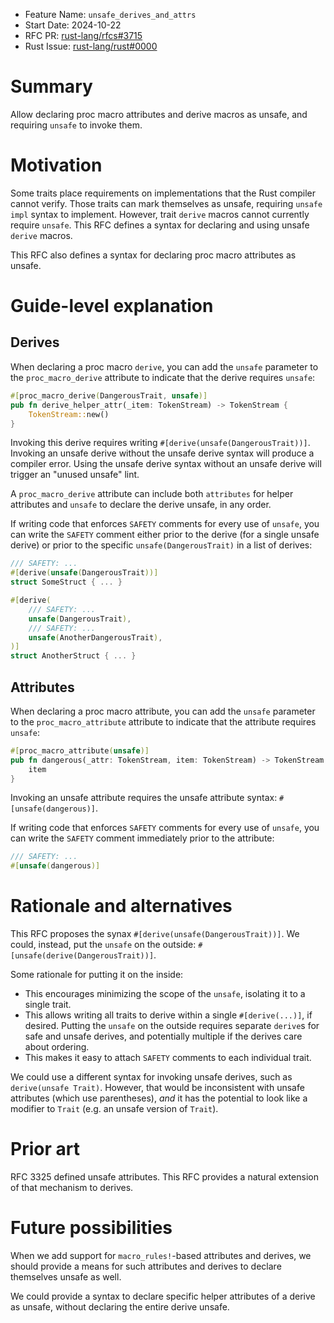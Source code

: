 - Feature Name: `unsafe_derives_and_attrs`
- Start Date: 2024-10-22
- RFC PR: [rust-lang/rfcs#3715](https://github.com/rust-lang/rfcs/pull/3715)
- Rust Issue: [rust-lang/rust#0000](https://github.com/rust-lang/rust/issues/0000)

# Summary
[summary]: #summary

Allow declaring proc macro attributes and derive macros as unsafe, and
requiring `unsafe` to invoke them.

# Motivation
[motivation]: #motivation

Some traits place requirements on implementations that the Rust compiler cannot
verify. Those traits can mark themselves as unsafe, requiring `unsafe impl`
syntax to implement. However, trait `derive` macros cannot currently require
`unsafe`. This RFC defines a syntax for declaring and using unsafe `derive`
macros.

This RFC also defines a syntax for declaring proc macro attributes as unsafe.

# Guide-level explanation
[guide-level-explanation]: #guide-level-explanation

## Derives

When declaring a proc macro `derive`, you can add the `unsafe` parameter to the
`proc_macro_derive` attribute to indicate that the derive requires `unsafe`:

```rust
#[proc_macro_derive(DangerousTrait, unsafe)]
pub fn derive_helper_attr(_item: TokenStream) -> TokenStream {
    TokenStream::new()
}
```

Invoking this derive requires writing `#[derive(unsafe(DangerousTrait))]`.
Invoking an unsafe derive without the unsafe derive syntax will produce a
compiler error. Using the unsafe derive syntax without an unsafe derive will
trigger an "unused unsafe" lint.

A `proc_macro_derive` attribute can include both `attributes` for helper
attributes and `unsafe` to declare the derive unsafe, in any order.

If writing code that enforces `SAFETY` comments for every use of `unsafe`, you
can write the `SAFETY` comment either prior to the derive (for a single unsafe
derive) or prior to the specific `unsafe(DangerousTrait)` in a list of derives:

```rust
/// SAFETY: ...
#[derive(unsafe(DangerousTrait))]
struct SomeStruct { ... }

#[derive(
    /// SAFETY: ...
    unsafe(DangerousTrait),
    /// SAFETY: ...
    unsafe(AnotherDangerousTrait),
)]
struct AnotherStruct { ... }
```

## Attributes

When declaring a proc macro attribute, you can add the `unsafe` parameter to
the `proc_macro_attribute` attribute to indicate that the attribute requires
`unsafe`:

```rust
#[proc_macro_attribute(unsafe)]
pub fn dangerous(_attr: TokenStream, item: TokenStream) -> TokenStream {
    item
}
```

Invoking an unsafe attribute requires the unsafe attribute syntax:
`#[unsafe(dangerous)]`.

If writing code that enforces `SAFETY` comments for every use of `unsafe`, you
can write the `SAFETY` comment immediately prior to the attribute:

```rust
/// SAFETY: ...
#[unsafe(dangerous)]
```

# Rationale and alternatives
[rationale-and-alternatives]: #rationale-and-alternatives

This RFC proposes the synax `#[derive(unsafe(DangerousTrait))]`. We could,
instead, put the `unsafe` on the outside: `#[unsafe(derive(DangerousTrait))]`.

Some rationale for putting it on the inside:
- This encourages minimizing the scope of the `unsafe`, isolating it to a
  single trait.
- This allows writing all traits to derive within a single `#[derive(...)]`, if
  desired. Putting the `unsafe` on the outside requires separate `derive`s for
  safe and unsafe derives, and potentially multiple if the derives care about
  ordering.
- This makes it easy to attach `SAFETY` comments to each individual trait.

We could use a different syntax for invoking unsafe derives, such as
`derive(unsafe Trait)`. However, that would be inconsistent with unsafe
attributes (which use parentheses), *and* it has the potential to look like a
modifier to `Trait` (e.g. an unsafe version of `Trait`).

# Prior art
[prior-art]: #prior-art

RFC 3325 defined unsafe attributes. This RFC provides a natural extension of
that mechanism to derives.

# Future possibilities
[future-possibilities]: #future-possibilities

When we add support for `macro_rules!`-based attributes and derives, we should
provide a means for such attributes and derives to declare themselves unsafe as
well.

We could provide a syntax to declare specific helper attributes of a derive as
unsafe, without declaring the entire derive unsafe.
